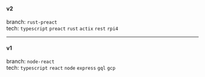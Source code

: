 #### v2

branch: `rust-preact` <br />
tech: `typescript` `preact` `rust` `actix` `rest` `rpi4`

___

#### v1

branch: `node-react` <br />
tech: `typescript` `react` `node` `express` `gql` `gcp`
